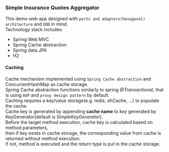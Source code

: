 ### Simple Insurance Quotes Aggregator
This demo web app designed with `ports and adapters(hexagonal) architecture` and `DDD` in mind.     
Technology stack includes:
- Spring Web MVC
- Spring Cache abstraction
- Spring data JPA
- H2 

#### Caching
Cache mechanism implemented using `Spring Cache abstraction` and ConcurrentHashMap as cache storage.    
Spring Cache abstraction functions similarly to spring *@Transactional*, that is using `AOP` and `proxy design pattern` by default.    
Caching requires a key/value storage(e.g. redis, ehCache, ...) to populate the cache.    
Cache key is generated by appending **cache name** to *key* generated by KeyGenerator(default is *SimpleKeyGenerator*).    
Before the target method execution, cache key is calculated based on method parameters,    
then if key exists in cache storage, the corresponding value from cache is returned without method execution.    
if not, method is executed and the return type is put in the cache storage.    
